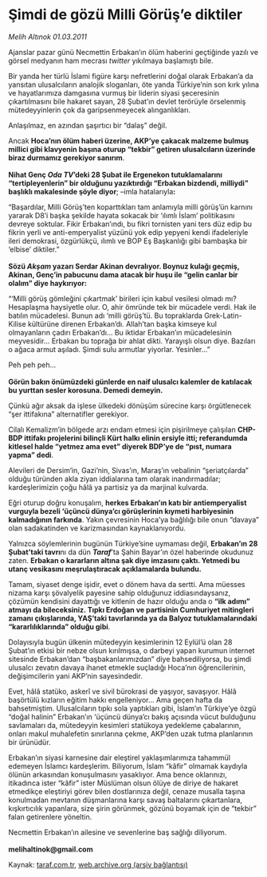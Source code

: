 # Şimdi de gözü Milli Görüş’e diktiler

*Melih Altınok 01.03.2011*

<div class="yazi"><p>Ajanslar pazar günü Necmettin Erbakan’ın ölüm haberini geçtiğinde yazılı ve görsel medyanın ham mecrası <i>twitter</i> yıkılmaya başlamıştı bile. </p>
<p>Bir yanda her türlü İslami figüre karşı nefretlerini doğal olarak Erbakan’a da yansıtan ulusalcıların analojik sloganları, öte yanda Türkiye’nin son kırk yılına ve hayatlarımıza damgasına vurmuş bir liderin siyasi şeceresinin çıkartılmasını bile hakaret sayan, 28 Şubat’ın devlet terörüyle örselenmiş mütedeyyinlerin çok da garipsenmeyecek alınganlıkları.</p>
<p>Anlaşılmaz, en azından şaşırtıcı bir “dalaş” değil.</p>
<p>Ancak <b>Hoca’nın ölüm haberi üzerine, AKP’ye çakacak malzeme bulmuş millici gibi klavyenin başına oturup “tekbir” getiren ulusalcıların üzerinde biraz durmamız gerekiyor sanırım</b>.<br/><br/><b>Nihat Genç <i>Oda TV</i>’deki 28 Şubat ile Ergenekon tutuklamalarını “tertipleyenlerin” bir olduğunu yazıktırdığı “Erbakan bizdendi, milliydi” başlıklı makalesinde şöyle diyor</b>; –imla hatalarıyla<b>:</b></p>
<p>“Başardılar, Milli Görüş’ten koparttıkları tam anlamıyla milli görüş’ün karnını yararak D8’i başka şekilde hayata sokacak bir ‘ılımlı İslam’ politikasını devreye soktular. Fikir Erbakan’ındı, bu fikri tornisten yani ters düz edip bu fikrin yerli ve anti-emperyalist yüzünü yok edip yepyeni kendi ifadeleriyle ileri demokrasi, özgürlükçü, ılımlı ve BOP Eş Başkanlığı gibi bambaşka bir ‘elbise’ diktiler.”<br/><br/><b>Sözü <i>Akşam</i> yazarı Serdar Akinan devralıyor. Boynuz kulağı geçmiş, Akinan, Genç’in pabucunu dama atacak bir huşu ile “gelin canlar bir olalım” diye haykırıyor: </b></p>
<p>“‘Milli görüş gömleğini çıkartmak’ birileri için kabul vesilesi olmadı mı? Hesaplaşma haysiyetle olur. O, ahir ömründe tek bir mücadele verdi. Hak ile batılın mücadelesi. Bunun adı ‘milli görüş’tü. Bu topraklarda Grek-Latin-Kilise kültürüne direnen Erbakan’dı. Allah’tan başka kimseye kul olmayanların çadırı Erbakan’dı... Bu iktidar Erbakan’ın mücadelesinin meyvesidir... Erbakan bu toprağa bir ahlat dikti. Yarayışlı olsun diye. Bazıları o ağaca armut aşıladı. Şimdi sulu armutlar yiyorlar. Yesinler...”</p>
<p>Peh peh peh...<br/><br/><b>Görün bakın önümüzdeki günlerde en naif ulusalcı kalemler de katılacak bu yurttan sesler korosuna. Demedi demeyin.</b></p>
<p>Çünkü ağır aksak da işlese ülkedeki dönüşüm sürecine karşı örgütlenecek “şer ittifakına” alternatifler gerekiyor. </p>
<p>Cilalı Kemalizm’in bölgede arzı endam etmesi için pişirilmeye çalışılan <b>CHP-BDP ittifakı projelerini bilinçli Kürt halkı elinin ersiyle itti; referandumda kitlesel halde “yetmez ama evet” diyerek BDP’ye de “pıst, numara yapma” dedi</b>. </p>
<p>Alevileri de Dersim’in, Gazi’nin, Sivas’ın, Maraş’ın vebalinin “şeriatçılarda” olduğu türünden akla ziyan iddialarına tam olarak inandırmadılar; kardeşlerimizin çoğu hâlâ ya partisiz ya da marjinal kulvarda.</p>
<p>Eğri oturup doğru konuşalım, <b>herkes Erbakan’ın katı bir antiemperyalist vurguyla bezeli ‘üçüncü dünya’cı görüşlerinin kıymeti harbiyesinin kalmadığının farkında</b>. Yakın çevresinin Hoca’ya bağlılığı bile onun “davaya” olan sadakatinden ve karizmasından kaynaklanıyordu.</p>
<p>Yalnızca söylemlerinin bugünün Türkiye’sine uymaması değil, <b>Erbakan’ın 28 Şubat’taki tavrı</b>nı da dün <b><i>Taraf</i></b>’ta Şahin Bayar’ın özel haberinde okudunuz zaten. <b>Erbakan o kararların altına şak diye imzasını çaktı. Yetmedi bu utanç vesikasını meşrulaştıracak açıklamalarda bulundu.</b> </p>
<p>Tamam, siyaset denge işidir, evet o dönem hava da sertti. Ama müesses nizama karşı şövalyelik payesine sahip olduğunuz iddiasındaysanız, çözümün kendisini dayattığı ve kitlenin de hazır olduğu anda o <b>“ilk adımı” atmayı da bileceksiniz. Tıpkı Erdoğan ve partisinin Cumhuriyet mitingleri zamanı çıkışlarında, YAŞ’taki tavırlarında ya da Balyoz tutuklamalarındaki “kararlılıklarında” olduğu gibi</b>.</p>
<p>Dolayısıyla bugün ülkenin mütedeyyin kesimlerinin 12 Eylül’ü olan 28 Şubat’ın etkisi bir nebze olsun kırılmışsa, o darbeyi yapan kurumun internet sitesinde Erbakan’dan “başbakanlarımızdan” diye bahsediliyorsa, bu şimdi ulusalcı zevatın davaya ihanet etmekle suçladığı Hoca’nın öğrencilerinin, değişimcilerin yani AKP’nin sayesindedir.</p>
<p>Evet, hâlâ statüko, askerî ve sivil bürokrasi de yaşıyor, savaşıyor. Hâlâ başörtülü kızların eğitim hakkı engelleniyor... Ama geçen hafta da bahsetmiştim. Ulusalcıların tıpkı sola yaptıkları gibi, İslam’ın Türkiye’ye özgü “doğal halinin” Erbakan’ın ‘üçüncü dünya’cı bakış açısında vücut bulduğunu savlamaları da, mütedeyyin kesimleri statükoya yedekleme çabalarının, onları makul muhalefetin sınırlarına çekme, AKP’den uzak tutma planlarının bir ürünüdür. </p>
<p>Erbakan’ın siyasi karnesine dair eleştirel yaklaşımlarımıza tahammül edemeyen İslamcı kardeşlerim. Biliyorum, İslam “kâfir” olmamak kaydıyla ölünün arkasından konuşulmasını yasaklıyor. Ama bence oklarınızı, itikadınca ister “kâfir” ister Müslüman olsun ölüye de diriye de hakaret etmedikçe eleştiriyi görev bilen dostlarınıza değil, cenaze musalla taşına konulmadan mevtanın düşmanlarına karşı savaş baltalarını çıkartanlara, kışkırtıcılık yapanlara, size şirin görünmek, gözünü boyamak için de “tekbir” falan getirenlere yöneltin. </p>
<p>Necmettin Erbakan’ın ailesine ve sevenlerine baş sağlığı diliyorum.<br/><br/><b>melihaltinok@gmail.com</b></p>
</div>

Kaynak: [taraf.com.tr](http://www.taraf.com.tr/melih-altinok/makale-simdi-de-gozu-milli-gorus-e-diktiler.htm), [web.archive.org (arşiv bağlantısı)](http://web.archive.org/web/20130911184854/http://www.taraf.com.tr/melih-altinok/makale-simdi-de-gozu-milli-gorus-e-diktiler.htm)
